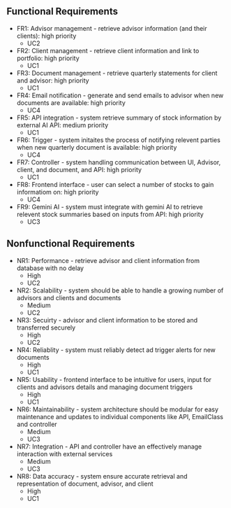 ## Functional Requirements
- FR1: Advisor management
        - retrieve advisor information (and their clients): high priority
  - UC2 
- FR2: Client management
        - retrieve client information and link to portfolio: high priority
  - UC1
- FR3: Document management
        - retrieve quarterly statements for client and advisor: high priority
  - UC1
- FR4: Email notification
        - generate and send emails to advisor when new documents are available: high priority
  - UC4
- FR5: API integration
        - system retrieve summary of stock information by external AI API: medium priority
  - UC1
- FR6: Trigger
        - system initaites the process of notifying relevent parties when new quarterly document is available: high priority
  - UC4
- FR7: Controller
        - system handling communication between UI, Advisor, client, and document, and API: high priority
  - UC1
- FR8: Frontend interface
        - user can select a number of stocks to gain informatiom on: high priority
  - UC4
- FR9: Gemini AI
        - system must integrate with gemini AI to retrieve relevent stock summaries based on inputs from API: high priority
  - UC3


## Nonfunctional Requirements
- NR1: Performance
        - retrieve advisor and client information from database with no delay
  - High
  - UC2
- NR2: Scalability
        - system should be able to handle a growing number of advisors and clients and documents
  - Medium
  - UC2
- NR3: Secuirty
        - advisor and client information to be stored and transferred securely
  - High
  - UC2
- NR4: Reliablity
        - system must reliably detect ad trigger alerts for new documents
  - High
  - UC1
- NR5: Usability
        - frontend interface to be intuitive for users, input for clients and advisors details and managing document triggers
  - High
  - UC1
- NR6: Maintainability
        - system architecture should be modular for easy maintenance and updates to individual components like API, EmailClass and controller
  - Medium
  - UC3
- NR7: Integration
        - API and controller have an effectively manage interaction with external services
  - Medium
  - UC3
- NR8: Data accuracy
        - system ensure accurate retrieval and representation of document, advisor, and client
  - High
  - UC1
